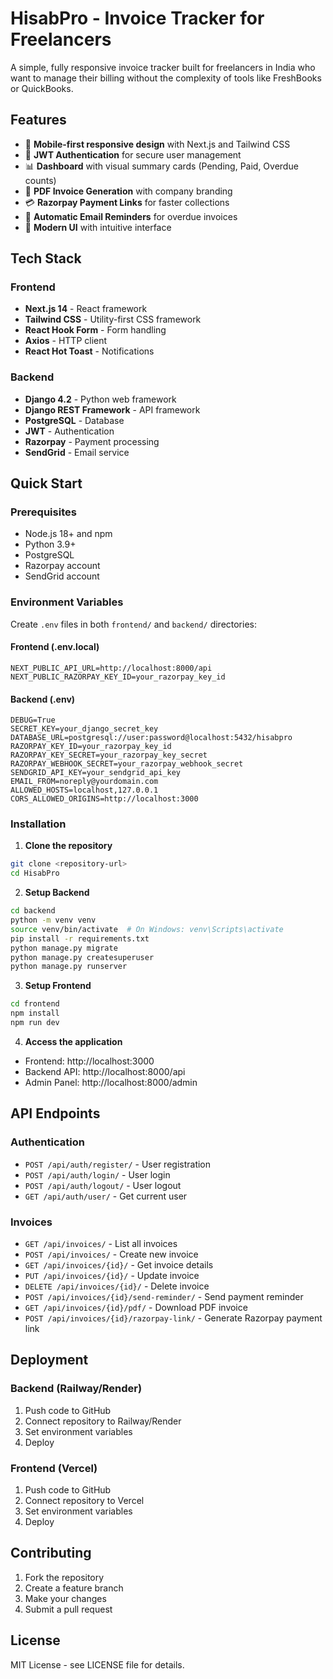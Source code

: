 # HisabPro - Invoice Tracker for Freelancers

A simple, fully responsive invoice tracker built for freelancers in India who want to manage their billing without the complexity of tools like FreshBooks or QuickBooks.

## Features

- 📱 **Mobile-first responsive design** with Next.js and Tailwind CSS
- 🔐 **JWT Authentication** for secure user management
- 📊 **Dashboard** with visual summary cards (Pending, Paid, Overdue counts)
- 📄 **PDF Invoice Generation** with company branding
- 💳 **Razorpay Payment Links** for faster collections
- 📧 **Automatic Email Reminders** for overdue invoices
- 🎨 **Modern UI** with intuitive interface

## Tech Stack

### Frontend
- **Next.js 14** - React framework
- **Tailwind CSS** - Utility-first CSS framework
- **React Hook Form** - Form handling
- **Axios** - HTTP client
- **React Hot Toast** - Notifications

### Backend
- **Django 4.2** - Python web framework
- **Django REST Framework** - API framework
- **PostgreSQL** - Database
- **JWT** - Authentication
- **Razorpay** - Payment processing
- **SendGrid** - Email service

## Quick Start

### Prerequisites
- Node.js 18+ and npm
- Python 3.9+
- PostgreSQL
- Razorpay account
- SendGrid account

### Environment Variables

Create `.env` files in both `frontend/` and `backend/` directories:

#### Frontend (.env.local)
```env
NEXT_PUBLIC_API_URL=http://localhost:8000/api
NEXT_PUBLIC_RAZORPAY_KEY_ID=your_razorpay_key_id
```

#### Backend (.env)
```env
DEBUG=True
SECRET_KEY=your_django_secret_key
DATABASE_URL=postgresql://user:password@localhost:5432/hisabpro
RAZORPAY_KEY_ID=your_razorpay_key_id
RAZORPAY_KEY_SECRET=your_razorpay_key_secret
RAZORPAY_WEBHOOK_SECRET=your_razorpay_webhook_secret
SENDGRID_API_KEY=your_sendgrid_api_key
EMAIL_FROM=noreply@yourdomain.com
ALLOWED_HOSTS=localhost,127.0.0.1
CORS_ALLOWED_ORIGINS=http://localhost:3000
```

### Installation

1. **Clone the repository**
```bash
git clone <repository-url>
cd HisabPro
```

2. **Setup Backend**
```bash
cd backend
python -m venv venv
source venv/bin/activate  # On Windows: venv\Scripts\activate
pip install -r requirements.txt
python manage.py migrate
python manage.py createsuperuser
python manage.py runserver
```

3. **Setup Frontend**
```bash
cd frontend
npm install
npm run dev
```

4. **Access the application**
- Frontend: http://localhost:3000
- Backend API: http://localhost:8000/api
- Admin Panel: http://localhost:8000/admin

## API Endpoints

### Authentication
- `POST /api/auth/register/` - User registration
- `POST /api/auth/login/` - User login
- `POST /api/auth/logout/` - User logout
- `GET /api/auth/user/` - Get current user

### Invoices
- `GET /api/invoices/` - List all invoices
- `POST /api/invoices/` - Create new invoice
- `GET /api/invoices/{id}/` - Get invoice details
- `PUT /api/invoices/{id}/` - Update invoice
- `DELETE /api/invoices/{id}/` - Delete invoice
- `POST /api/invoices/{id}/send-reminder/` - Send payment reminder
- `GET /api/invoices/{id}/pdf/` - Download PDF invoice
- `POST /api/invoices/{id}/razorpay-link/` - Generate Razorpay payment link

## Deployment

### Backend (Railway/Render)
1. Push code to GitHub
2. Connect repository to Railway/Render
3. Set environment variables
4. Deploy

### Frontend (Vercel)
1. Push code to GitHub
2. Connect repository to Vercel
3. Set environment variables
4. Deploy

## Contributing

1. Fork the repository
2. Create a feature branch
3. Make your changes
4. Submit a pull request

## License

MIT License - see LICENSE file for details.

